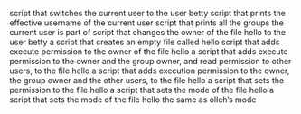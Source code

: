 script that switches the current user to the user betty
script that prints the effective username of the current user
script that prints all the groups the current user is part of
script that changes the owner of the file hello to the user betty
a script that creates an empty file called hello
script that adds execute permission to the owner of the file hello
 a script that adds execute permission to the owner and the group owner, and read permission to other users, to the file hello
a script that adds execution permission to the owner, the group owner and the other users, to the file hello
a script that sets the permission to the file hello
a script that sets the mode of the file hello
a script that sets the mode of the file hello the same as olleh’s mode
